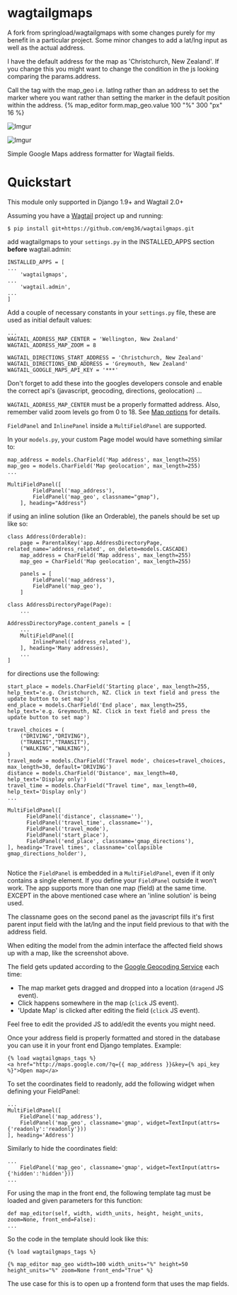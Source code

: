 wagtailgmaps
==================

A fork from springload/wagtailgmaps with some changes purely for my benefit in a particular project. Some minor changes to add a lat/lng input as well as the actual address. 

I have the default address for the map as 'Christchurch, New Zealand'. If you change this you might want to change the condition in the js looking comparing the params.address.

Call the tag with the map_geo i.e. latlng rather than an address to set the marker where you want rather than setting the marker in the default position within the address. {% map_editor form.map_geo.value 100 "%" 300 "px" 16 %}

![Imgur](http://i.imgur.com/4QQ5dub.png)

![Imgur](http://i.imgur.com/LYpOoe5.png)


Simple Google Maps address formatter for Wagtail fields.

# Quickstart

This module only supported in Django 1.9+ and Wagtail 2.0+

Assuming you have a [Wagtail](https://wagtail.io/) project up and running:

``` $ pip install git+https://github.com/emg36/wagtailgmaps.git ```

add wagtailgmaps to your `settings.py` in the INSTALLED_APPS section **before** wagtail.admin:

```
INSTALLED_APPS = [
...
    'wagtailgmaps',
...
    'wagtail.admin',
...
]
```

Add a couple of necessary constants in your `settings.py` file, these are used as initial default values:

```
...
WAGTAIL_ADDRESS_MAP_CENTER = 'Wellington, New Zealand'
WAGTAIL_ADDRESS_MAP_ZOOM = 8

WAGTAIL_DIRECTIONS_START_ADDRESS = 'Christchurch, New Zealand'
WAGTAIL_DIRECTIONS_END_ADDRESS = 'Greymouth, New Zealand'
WAGTAIL_GOOGLE_MAPS_API_KEY = '***'
```

Don't forget to add these into the googles developers console and enable the correct api's (javascript, geocoding, directions, geolocation)
...

`WAGTAIL_ADDRESS_MAP_CENTER` must be a properly formatted address. Also, remember valid zoom levels go from 0 to 18. See [Map options](https://developers.google.com/maps/documentation/javascript/tutorial#MapOptions) for details.

`FieldPanel` and `InlinePanel` inside a `MultiFieldPanel` are supported.

In your `models.py`, your custom Page model would have something similar to:

```
map_address = models.CharField('Map address', max_length=255)
map_geo = models.CharField('Map geolocation', max_length=255)
...    
    
MultiFieldPanel([
        FieldPanel('map_address'),
        FieldPanel('map_geo', classname="gmap"),
    ], heading="Address")
```

if using an inline solution (like an Orderable), the panels should be set up like so:
```
class Address(Orderable):
    page = ParentalKey('app.AddressDirectoryPage, related_name='address_related', on_delete=models.CASCADE)
    map_address = CharField('Map address', max_length=255)
    map_geo = CharField('Map geolocation', max_length=255)
    
    panels = [
        FieldPanel('map_address'),
        FieldPanel('map_geo'),
    ]

class AddressDirectoryPage(Page):
    ...

AddressDirectoryPage.content_panels = [
    ...
    MultiFieldPanel([
        InlinePanel('address_related'),
    ], heading='Many addresses),
    ...
]
```

for directions use the following:
```
start_place = models.CharField('Starting place', max_length=255, help_text='e.g. Christchurch, NZ. Click in text field and press the update button to set map')
end_place = models.CharField('End place', max_length=255, help_text='e.g. Greymouth, NZ. Click in text field and press the update button to set map')

travel_choices = (
    ("DRIVING","DRIVING"),
    ("TRANSIT","TRANSIT"),
    ("WALKING","WALKING"),
)
travel_mode = models.CharField('Travel mode', choices=travel_choices, max_length=30, default='DRIVING')
distance = models.CharField('Distance', max_length=40, help_text='Display only')
travel_time = models.CharField("Travel time", max_length=40, help_text='Display only')
...

MultiFieldPanel([
      FieldPanel('distance', classname=''),
      FieldPanel('travel_time', classname=''),
      FieldPanel('travel_mode'),
      FieldPanel('start_place'),
      FieldPanel('end_place', classname='gmap_directions'),
], heading='Travel times', classname='collapsible gmap_directions_holder'),
        
```

Notice the `FieldPanel` is embedded in a `MultiFieldPanel`, even if it only contains a single element. If you define your `FieldPanel` outside it won't work. The app supports more than one map (field) at the same time.
EXCEPT in the above mentioned case where an 'inline solution' is being used.

The classname goes on the second panel as the javascript fills it's first parent input field with the lat/lng and the input field previous to that with the address field.

When editing the model from the admin interface the affected field shows up with a map, like the screenshot above.

The field gets updated according to the [Google Geocoding Service](https://developers.google.com/maps/documentation/geocoding/) each time:

* The map market gets dragged and dropped into a location (`dragend` JS event).
* Click happens somewhere in the map (`click` JS event).
* 'Update Map' is clicked after editing the field (`click` JS event).

Feel free to edit the provided JS to add/edit the events you might need.

Once your address field is properly formatted and stored in the database you can use it in your front end Django templates. Example:

```
{% load wagtailgmaps_tags %}
<a href="http://maps.google.com/?q={{ map_address }}&key={% api_key %}">Open map</a>
```


To set the coordinates field to readonly, add the following widget when defining your FieldPanel:
```
...
MultiFieldPanel([
    FieldPanel('map_address'),
    FieldPanel('map_geo', classname='gmap', widget=TextInput(attrs={'readonly':'readonly'}))
], heading='Address')
```

Similarly to hide the coordinates field:
```
...
    FieldPanel('map_geo', classname='gmap', widget=TextInput(attrs={'hidden':'hidden'}))
...
```

For using the map in the front end, the following template tag must be loaded and given parameters for this function:
```
def map_editor(self, width, width_units, height, height_units, zoom=None, front_end=False):
...
```
So the code in the template should look like this:
```
{% load wagtailgmaps_tags %}

{% map_editor map_geo width=100 width_units="%" height=50 height_units="%" zoom=None front_end="True" %}
```
The use case for this is to open up a frontend form that uses the map fields.
